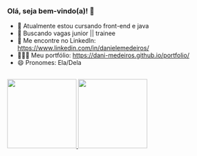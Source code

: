 ### Olá, seja bem-vindo(a)! 🚀

<!--
**Dani-Medeiros/Dani-Medeiros** is a ✨ _special_ ✨ repository because its `README.md` (this file) appears on your GitHub profile.
-->
- 🔭 Atualmente estou cursando front-end e java
- 🌱 Buscando vagas junior || trainee
- 💬 Me encontre no LinkedIn: https://www.linkedin.com/in/danielemedeiros/
- 👩🏻‍💻 Meu portfólio: https://dani-medeiros.github.io/portfolio/
- 😄 Pronomes: Ela/Dela

##

<div>
  <a href="https://github.com/Dani-Medeiros/">
  <img height="160em" src="https://github-readme-stats.vercel.app/api?username=Dani-Medeiros&show_icons=true&theme=dracula&include_all_commits=true&count_private=true"/>
  <img height="160em" src="https://github-readme-stats.vercel.app/api/top-langs/?username=Dani-Medeiros&layout=compact&langs_count=7&theme=dracula"/>
</div>
